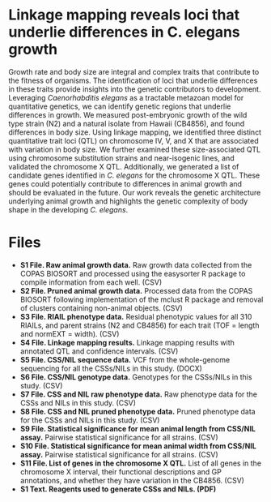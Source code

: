 # Linkage mapping reveals loci that underlie differences in C. elegans growth
 
Growth rate and body size are integral and complex traits that contribute to the fitness of organisms. The identification of loci that underlie differences in these traits provide insights into the genetic contributors to development. Leveraging *Caenorhabditis elegans* as a tractable metazoan model for quantitative genetics, we can identify genetic regions that underlie differences in growth. We measured post-embryonic growth of the wild type strain (N2) and a natural isolate from Hawaii (CB4856), and found differences in body size. Using linkage mapping, we identified three distinct quantitative trait loci (QTL) on chromosome IV, V, and X that are associated with variation in body size. We further examined these size-associated QTL using chromosome substitution strains and near-isogenic lines, and validated the chromosome X QTL. Additionally, we generated a list of candidate genes identified in *C. elegans* for the chromosome X QTL. These genes could potentially contribute to differences in animal growth and should be evaluated in the future. Our work reveals the genetic architecture underlying animal growth and highlights the genetic complexity of body shape in the developing *C. elegans*. 

# Files
- **S1 File. Raw animal growth data.** Raw growth data collected from the COPAS BIOSORT and processed using the easysorter R package to compile information from each well. (CSV)
- **S2 File. Pruned animal growth data.** Processed data from the COPAS BIOSORT following implementation of the mclust R package and removal of clusters containing non-animal objects. (CSV)
- **S3 File. RIAIL phenotype data.** Residual phenotypic values for all 310 RIAILs, and parent strains (N2 and CB4856) for each trait (TOF = length and normEXT = width). (CSV)
- **S4 File. Linkage mapping results.** Linkage mapping results with annotated QTL and confidence intervals. (CSV)
- **S5 File. CSS/NIL sequence data.** VCF from the whole-genome sequencing for all the CSSs/NILs in this study. (DOCX)
- **S6 File. CSS/NIL genotype data.** Genotypes for the CSSs/NILs in this study. (CSV)
- **S7 File. CSS and NIL raw phenotype data.** Raw phenotype data for the CSSs and NILs in this study. (CSV)
- **S8 File. CSS and NIL pruned phenotype data.** Pruned phenotype data for the CSSs and NILs in this study. (CSV)
- **S9 File. Statistical significance for mean animal length from CSS/NIL assay.** Pairwise statistical significance for all strains. (CSV)
- **S10 File. Statistical significance for mean animal width from CSS/NIL assay.** Pairwise statistical significance for all strains. (CSV)
- **S11 File. List of genes in the chromosome X QTL.** List of all genes in the chromosome X interval, their functional descriptions and GP annotations, and whether they have variation in the CB4856. (CSV)
- **S1 Text. Reagents used to generate CSSs and NILs. (PDF)**
